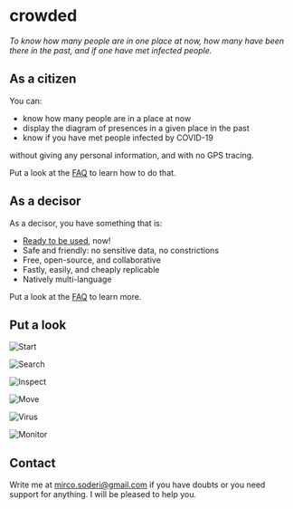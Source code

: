# crowded
_To know how many people are in one place at now, how many have been there in the past, and if one have met infected people._

## As a citizen
You can:

* know how many people are in a place at now
* display the diagram of presences in a given place in the past
* know if you have met people infected by COVID-19

without giving any personal information, and with no GPS tracing.

Put a look at the [FAQ](http://crowded.zone/faq.php) to learn how to do that.

## As a decisor

As a decisor, you have something that is:

* [Ready to be used](http://crowded.zone), now!
* Safe and friendly: no sensitive data, no constrictions
* Free, open-source, and collaborative
* Fastly, easily, and cheaply replicable
* Natively multi-language

Put a look at the [FAQ](http://crowded.zone/faq.php) to learn more.

## Put a look

![Start](http://crowded.zone/img/screenshots/screen01.png)

![Search](http://crowded.zone/img/screenshots/screen02.png)

![Inspect](http://crowded.zone/img/screenshots/screen03.png)

![Move](http://crowded.zone/img/screenshots/screen04.png)

![Virus](http://crowded.zone/img/screenshots/screen05.png)

![Monitor](http://crowded.zone/img/screenshots/screen06.png)

## Contact

Write me at <mirco.soderi@gmail.com> if you have doubts or you need support for anything. I will be pleased to help you.